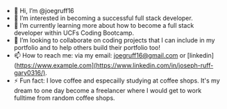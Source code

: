 - 👋 Hi, I’m @joegruff16
- 👀 I’m interested in becoming a successful full stack developer.
- 🌱 I’m currently learning more about how to become a full stack developer within UCFs Coding Bootcamp.
- 💞️ I’m looking to collaborate on coding projects that I can include in my portfolio and to help others build their portfolio too!
- 📫 How to reach me: via my email: joegruff16@gmail.com or [linkedin](https://www.example.com](https://www.linkedin.com/in/joseph-ruff-gary0316/).
- ⚡ Fun fact: I love coffee and especailly studying at coffee shops. It's my dream to one day become a freelancer where I would get to work fulltime from random coffee shops.

<!---
joegruff16/joegruff16 is a ✨ special ✨ repository because its `README.md` (this file) appears on your GitHub profile.
You can click the Preview link to take a look at your changes.
--->
